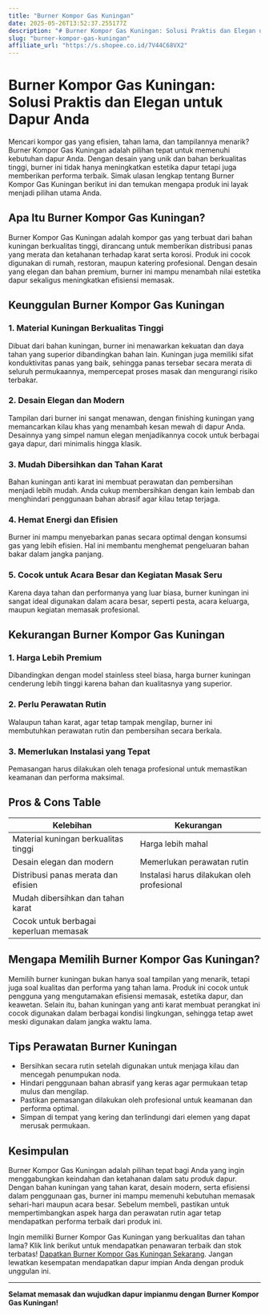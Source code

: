 ```yaml
---
title: "Burner Kompor Gas Kuningan"
date: 2025-05-26T13:52:37.255177Z
description: "# Burner Kompor Gas Kuningan: Solusi Praktis dan Elegan untuk Dapur Anda..."
slug: "burner-kompor-gas-kuningan"
affiliate_url: "https://s.shopee.co.id/7V44C68VX2"
---
```

# Burner Kompor Gas Kuningan: Solusi Praktis dan Elegan untuk Dapur Anda

Mencari kompor gas yang efisien, tahan lama, dan tampilannya menarik? Burner Kompor Gas Kuningan adalah pilihan tepat untuk memenuhi kebutuhan dapur Anda. Dengan desain yang unik dan bahan berkualitas tinggi, burner ini tidak hanya meningkatkan estetika dapur tetapi juga memberikan performa terbaik. Simak ulasan lengkap tentang Burner Kompor Gas Kuningan berikut ini dan temukan mengapa produk ini layak menjadi pilihan utama Anda.

## Apa Itu Burner Kompor Gas Kuningan?

Burner Kompor Gas Kuningan adalah kompor gas yang terbuat dari bahan kuningan berkualitas tinggi, dirancang untuk memberikan distribusi panas yang merata dan ketahanan terhadap karat serta korosi. Produk ini cocok digunakan di rumah, restoran, maupun katering profesional. Dengan desain yang elegan dan bahan premium, burner ini mampu menambah nilai estetika dapur sekaligus meningkatkan efisiensi memasak.

## Keunggulan Burner Kompor Gas Kuningan

### 1. Material Kuningan Berkualitas Tinggi

Dibuat dari bahan kuningan, burner ini menawarkan kekuatan dan daya tahan yang superior dibandingkan bahan lain. Kuningan juga memiliki sifat konduktivitas panas yang baik, sehingga panas tersebar secara merata di seluruh permukaannya, mempercepat proses masak dan mengurangi risiko terbakar.

### 2. Desain Elegan dan Modern

Tampilan dari burner ini sangat menawan, dengan finishing kuningan yang memancarkan kilau khas yang menambah kesan mewah di dapur Anda. Desainnya yang simpel namun elegan menjadikannya cocok untuk berbagai gaya dapur, dari minimalis hingga klasik.

### 3. Mudah Dibersihkan dan Tahan Karat

Bahan kuningan anti karat ini membuat perawatan dan pembersihan menjadi lebih mudah. Anda cukup membersihkan dengan kain lembab dan menghindari penggunaan bahan abrasif agar kilau tetap terjaga.

### 4. Hemat Energi dan Efisien

Burner ini mampu menyebarkan panas secara optimal dengan konsumsi gas yang lebih efisien. Hal ini membantu menghemat pengeluaran bahan bakar dalam jangka panjang.

### 5. Cocok untuk Acara Besar dan Kegiatan Masak Seru

Karena daya tahan dan performanya yang luar biasa, burner kuningan ini sangat ideal digunakan dalam acara besar, seperti pesta, acara keluarga, maupun kegiatan memasak profesional.

## Kekurangan Burner Kompor Gas Kuningan

### 1. Harga Lebih Premium

Dibandingkan dengan model stainless steel biasa, harga burner kuningan cenderung lebih tinggi karena bahan dan kualitasnya yang superior.

### 2. Perlu Perawatan Rutin

Walaupun tahan karat, agar tetap tampak mengilap, burner ini membutuhkan perawatan rutin dan pembersihan secara berkala.

### 3. Memerlukan Instalasi yang Tepat

Pemasangan harus dilakukan oleh tenaga profesional untuk memastikan keamanan dan performa maksimal.

## Pros & Cons Table

| Kelebihan                                                        | Kekurangan                                    |
|------------------------------------------------------------------|----------------------------------------------|
| Material kuningan berkualitas tinggi                             | Harga lebih mahal                          |
| Desain elegan dan modern                                         | Memerlukan perawatan rutin                |
| Distribusi panas merata dan efisien                               | Instalasi harus dilakukan oleh profesional |
| Mudah dibersihkan dan tahan karat                                |                                              |
| Cocok untuk berbagai keperluan memasak                            |                                              |

## Mengapa Memilih Burner Kompor Gas Kuningan?

Memilih burner kuningan bukan hanya soal tampilan yang menarik, tetapi juga soal kualitas dan performa yang tahan lama. Produk ini cocok untuk pengguna yang mengutamakan efisiensi memasak, estetika dapur, dan keawetan. Selain itu, bahan kuningan yang anti karat membuat perangkat ini cocok digunakan dalam berbagai kondisi lingkungan, sehingga tetap awet meski digunakan dalam jangka waktu lama.

## Tips Perawatan Burner Kuningan

- Bersihkan secara rutin setelah digunakan untuk menjaga kilau dan mencegah penumpukan noda.
- Hindari penggunaan bahan abrasif yang keras agar permukaan tetap mulus dan mengilap.
- Pastikan pemasangan dilakukan oleh profesional untuk keamanan dan performa optimal.
- Simpan di tempat yang kering dan terlindungi dari elemen yang dapat merusak permukaan.

## Kesimpulan

Burner Kompor Gas Kuningan adalah pilihan tepat bagi Anda yang ingin menggabungkan keindahan dan ketahanan dalam satu produk dapur. Dengan bahan kuningan yang tahan karat, desain modern, serta efisiensi dalam penggunaan gas, burner ini mampu memenuhi kebutuhan memasak sehari-hari maupun acara besar. Sebelum membeli, pastikan untuk mempertimbangkan aspek harga dan perawatan rutin agar tetap mendapatkan performa terbaik dari produk ini.

Ingin memiliki Burner Kompor Gas Kuningan yang berkualitas dan tahan lama? Klik link berikut untuk mendapatkan penawaran terbaik dan stok terbatas! [Dapatkan Burner Kompor Gas Kuningan Sekarang](https://s.shopee.co.id/7V44C68VX2). Jangan lewatkan kesempatan mendapatkan dapur impian Anda dengan produk unggulan ini.

---

**Selamat memasak dan wujudkan dapur impianmu dengan Burner Kompor Gas Kuningan!**